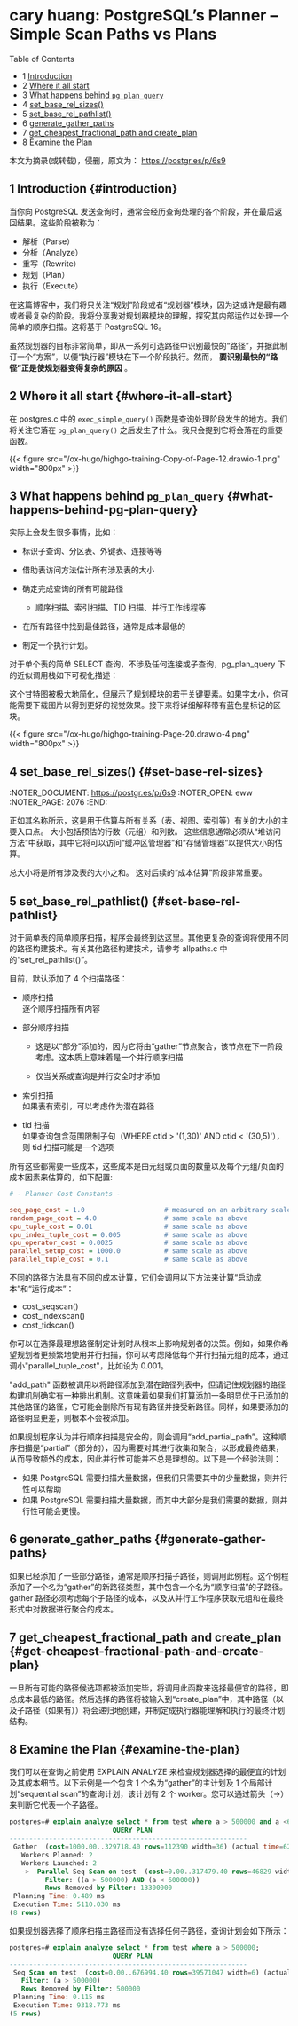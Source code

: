 # cary huang:  PostgreSQL’s Planner – Simple Scan Paths vs Plans


<div class="ox-hugo-toc toc has-section-numbers">

<div class="heading">Table of Contents</div>

- <span class="section-num">1</span> [Introduction](#introduction)
- <span class="section-num">2</span> [Where it all start](#where-it-all-start)
- <span class="section-num">3</span> [What happens behind `pg_plan_query`](#what-happens-behind-pg-plan-query)
- <span class="section-num">4</span> [set_base_rel_sizes()](#set-base-rel-sizes)
- <span class="section-num">5</span> [set_base_rel_pathlist()](#set-base-rel-pathlist)
- <span class="section-num">6</span> [generate_gather_paths](#generate-gather-paths)
- <span class="section-num">7</span> [get_cheapest_fractional_path and create_plan](#get-cheapest-fractional-path-and-create-plan)
- <span class="section-num">8</span> [Examine the Plan](#examine-the-plan)

</div>
<!--endtoc-->


本文为摘录(或转载)，侵删，原文为： https://postgr.es/p/6s9



## <span class="section-num">1</span> Introduction {#introduction}

当你向 PostgreSQL 发送查询时，通常会经历查询处理的各个阶段，并在最后返回结果。这些阶段被称为：

-   解析（Parse）
-   分析（Analyze）
-   重写（Rewrite）
-   规划（Plan）
-   执行（Execute）

在这篇博客中，我们将只关注“规划”阶段或者“规划器”模块，因为这或许是最有趣或者最复杂的阶段。我将分享我对规划器模块的理解，探究其内部运作以处理一个简单的顺序扫描。这将基于 PostgreSQL
16。

虽然规划器的目标非常简单，即从一系列可选路径中识别最快的“路径”，并据此制订一个“方案”，以便“执行器”模块在下一个阶段执行。然而， **要识别最快的“路径”正是使规划器变得复杂的原因** 。


## <span class="section-num">2</span> Where it all start {#where-it-all-start}

在 postgres.c 中的 `exec_simple_query()` 函数是查询处理阶段发生的地方。我们将关注它落在 `pg_plan_query()` 之后发生了什么。我只会提到它将会落在的重要函数。

{{< figure src="/ox-hugo/highgo-training-Copy-of-Page-12.drawio-1.png" width="800px" >}}


## <span class="section-num">3</span> What happens behind `pg_plan_query` {#what-happens-behind-pg-plan-query}

实际上会发生很多事情，比如：

-   标识子查询、分区表、外键表、连接等等
-   借助表访问方法估计所有涉及表的大小
-   确定完成查询的所有可能路径
    -   顺序扫描、索引扫描、TID 扫描、并行工作线程等

-   在所有路径中找到最佳路径，通常是成本最低的
-   制定一个执行计划。

对于单个表的简单 SELECT 查询，不涉及任何连接或子查询，pg_plan_query 下的近似调用栈如下可视化描述：

这个甘特图被极大地简化，但展示了规划模块的若干关键要素。如果字太小，你可能需要下载图片以得到更好的视觉效果。接下来将详细解释带有蓝色星标记的区块。

{{< figure src="/ox-hugo/highgo-training-Page-20.drawio-4.png" width="800px" >}}


## <span class="section-num">4</span> set_base_rel_sizes() {#set-base-rel-sizes}

:NOTER_DOCUMENT: <https://postgr.es/p/6s9>
:NOTER_OPEN: eww
:NOTER_PAGE: 2076
:END:

正如其名称所示，这是用于估算与所有关系（表、视图、索引等）有关的大小的主要入口点。 大小包括预估的行数（元组）和列数。 这些信息通常必须从“堆访问方法”中获取，其中它将可以访问“缓冲区管理器”和“存储管理器”以提供大小的估算。

总大小将是所有涉及表的大小之和。 这对后续的“成本估算”阶段非常重要。


## <span class="section-num">5</span> set_base_rel_pathlist() {#set-base-rel-pathlist}

对于简单表的简单顺序扫描，程序会最终到达这里。其他更复杂的查询将使用不同的路径构建技术。有关其他路径构建技术，请参考 allpaths.c 中的“set_rel_pathlist()”。

目前，默认添加了 4 个扫描路径：

-   顺序扫描 <br />
    逐个顺序扫描所有内容

-   部分顺序扫描 <br />
    -   这是以“部分”添加的，因为它将由“gather”节点聚合，该节点在下一阶段考虑。这本质上意味着是一个并行顺序扫描

    -   仅当关系或查询是并行安全时才添加

-   索引扫描 <br />
    如果表有索引，可以考虑作为潜在路径

-   tid 扫描 <br />
    如果查询包含范围限制子句（WHERE ctid &gt; '(1,30)' AND ctid &lt; '(30,5)'），则 tid 扫描可能是一个选项

所有这些都需要一些成本，这些成本是由元组或页面的数量以及每个元组/页面的成本因素来估算的，如下配置:

```cfg
# - Planner Cost Constants -

seq_page_cost = 1.0                    # measured on an arbitrary scale
random_page_cost = 4.0                 # same scale as above
cpu_tuple_cost = 0.01                  # same scale as above
cpu_index_tuple_cost = 0.005           # same scale as above
cpu_operator_cost = 0.0025             # same scale as above
parallel_setup_cost = 1000.0           # same scale as above
parallel_tuple_cost = 0.1              # same scale as above
```

不同的路径方法具有不同的成本计算，它们会调用以下方法来计算“启动成本”和“运行成本”：

-   cost_seqscan()
-   cost_indexscan()
-   cost_tidscan()

你可以在选择最理想路径制定计划时从根本上影响规划者的决策。例如，如果你希望规划者更频繁地使用并行扫描，你可以考虑降低每个并行扫描元组的成本，通过调小"parallel_tuple_cost"，比如设为 0.001。

"add_path" 函数被调用以将路径添加到潜在路径列表中，但请记住规划器的路径构建机制确实有一种排出机制。这意味着如果我们打算添加一条明显优于已添加的其他路径的路径，它可能会删除所有现有路径并接受新路径。同样，如果要添加的路径明显更差，则根本不会被添加。

如果规划程序认为并行顺序扫描是安全的，则会调用“add_partial_path”。这种顺序扫描是“partial”（部分的），因为需要对其进行收集和聚合，以形成最终结果，从而导致额外的成本，因此并行性可能并不总是理想的。以下是一个经验法则：

-   如果 PostgreSQL 需要扫描大量数据，但我们只需要其中的少量数据，则并行性可以帮助
-   如果 PostgreSQL 需要扫描大量数据，而其中大部分是我们需要的数据，则并行性可能会更慢。


## <span class="section-num">6</span> generate_gather_paths {#generate-gather-paths}

如果已经添加了一些部分路径，通常是顺序扫描子路径，则调用此例程。这个例程添加了一个名为“gather”的新路径类型，其中包含一个名为“顺序扫描”的子路径。gather 路径必须考虑每个子路径的成本，以及从并行工作程序获取元组和在最终形式中对数据进行聚合的成本。


## <span class="section-num">7</span> get_cheapest_fractional_path and create_plan {#get-cheapest-fractional-path-and-create-plan}

一旦所有可能的路径候选项都被添加完毕，将调用此函数来选择最便宜的路径，即总成本最低的路径。然后选择的路径将被输入到“create_plan”中，其中路径（以及子路径（如果有））将会递归地创建，并制定成执行器能理解和执行的最终计划结构。


## <span class="section-num">8</span> Examine the Plan {#examine-the-plan}

我们可以在查询之前使用 EXPLAIN ANALYZE 来检查规划器选择的最便宜的计划及其成本细节。以下示例是一个包含 1 个名为“gather”的主计划及 1 个局部计划“sequential scan”的查询计划，该计划有 2
个 worker。您可以通过箭头（-&gt;）来判断它代表一个子路径。

```sql
postgres=# explain analyze select * from test where a > 500000 and a <600000;
                          QUERY PLAN
------------------------------------------------------------
 Gather  (cost=1000.00..329718.40 rows=112390 width=36) (actual time=62.362..5106.295 rows=99999 loops=1)
   Workers Planned: 2
   Workers Launched: 2
   ->  Parallel Seq Scan on test  (cost=0.00..317479.40 rows=46829 width=36) (actual time=58.020..3416.544 rows=33333 loops=3)
         Filter: ((a > 500000) AND (a < 600000))
         Rows Removed by Filter: 13300000
 Planning Time: 0.489 ms
 Execution Time: 5110.030 ms
(8 rows)

```

如果规划器选择了顺序扫描主路径而没有选择任何子路径，查询计划会如下所示：

```sql
postgres=# explain analyze select * from test where a > 500000;
                          QUERY PLAN
------------------------------------------------------------
 Seq Scan on test  (cost=0.00..676994.40 rows=39571047 width=6) (actual time=0.011..7852.896 rows=39500000 loops=1)
   Filter: (a > 500000)
   Rows Removed by Filter: 500000
 Planning Time: 0.115 ms
 Execution Time: 9318.773 ms
(5 rows)
```

